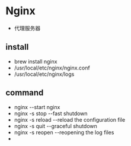 # Nginx
- 代理服务器
## install
- brew install nginx
- /usr/local/etc/nginx/nginx.conf
- /usr/local/etc/nginx/logs
## command
- nginx --start nginx
- nginx -s stop --fast shutdown
- nginx -s reload --reload the configuration file
- nginx -s quit --graceful shutdown
- nginx -s reopen --reopening the log files
- 